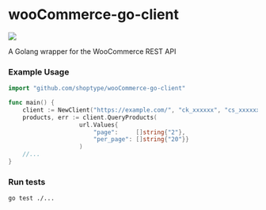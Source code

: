 # wooCommerce-go-client

![](https://github.com/shoptype/wooCommerce-connector/workflows/Test/badge.svg)

A Golang wrapper for the WooCommerce REST API

### Example Usage
```go
import "github.com/shoptype/wooCommerce-go-client"

func main() {
    client := NewClient("https://example.com/", "ck_xxxxxx", "cs_xxxxxx")
    products, err := client.QueryProducts(
                    url.Values{
                        "page":     []string{"2"},
                        "per_page": []string{"20"}}
                    )
    //...
}
```

### Run tests
```bash
go test ./...
```